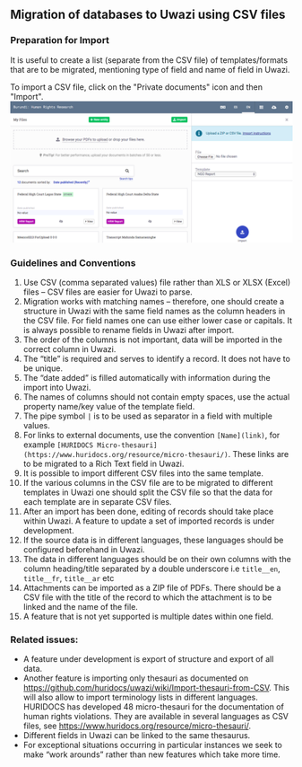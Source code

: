## Migration of databases to Uwazi using CSV files

### Preparation for Import

It is useful to create a list (separate from the CSV file) of templates/formats that are to be migrated, mentioning type of field and name of field in Uwazi.

To import a CSV file, click on the "Private documents" icon and then "Import".
![](https://github.com/huridocs/uwazi-assets/blob/master/wiki/screenshots/import-csv-button.png)

### Guidelines and Conventions

1. Use CSV (comma separated values) file rather than XLS or XLSX (Excel) files – CSV files are easier for Uwazi to parse.
1. Migration works with matching names – therefore, one should create a structure in Uwazi with the same field names as the column headers in the CSV file. For field names one can use either lower case or capitals. It is always possible to rename fields in Uwazi after import.
1. The order of the columns is not important, data will be imported in the correct column in Uwazi.
1. The “title” is required and serves to identify a record. It does not have to be unique.
1. The “date added” is filled automatically with information during the import into Uwazi.
1. The names of columns should not contain empty spaces, use the actual property name/key value of the template field.
1. The pipe symbol `|` is to be used as separator in a field with multiple values.
1. For links to external documents, use the convention `[Name](link)`, for example `[HURIDOCS Micro-thesauri](https://www.huridocs.org/resource/micro-thesauri/)`. These links are to be migrated to a Rich Text field in Uwazi.
1. It is possible to import different CSV files into the same template.
1. If the various columns in the CSV file are to be migrated to different templates in Uwazi one should split the CSV file so that the data for each template are in separate CSV files.
1. After an import has been done, editing of records should take place within Uwazi. A feature to update a set of imported records is under development.
1. If the source data is in different languages, these languages should be configured beforehand in Uwazi.
1. The data in different languages should be on their own columns with the column heading/title separated by a double underscore i.e `title__en`, `title__fr`, `title__ar` etc
1. Attachments can be imported as a ZIP file of PDFs. There should be a CSV file with the title of the record to which the attachment is to be linked and the name of the file.
1. A feature that is not yet supported is multiple dates within one field.

### Related issues:

* A feature under development is export of structure and export of all data.
* Another feature is importing only thesauri as documented on https://github.com/huridocs/uwazi/wiki/Import-thesauri-from-CSV. This will also allow to import terminology lists in different languages. HURIDOCS has developed 48 micro-thesauri for the documentation of human rights violations. They are available in several languages as CSV files, see https://www.huridocs.org/resource/micro-thesauri/.
* Different fields in Uwazi can be linked to the same thesaurus.
* For exceptional situations occurring in particular instances we seek to make “work arounds” rather than new features which take more time.